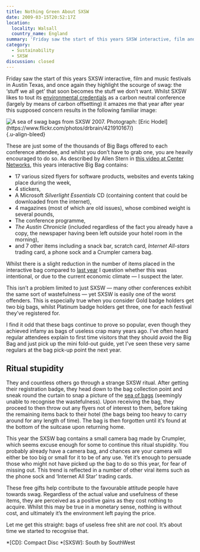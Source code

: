 ```yaml
---
title: Nothing Green About SXSW
date: 2009-03-15T20:52:17Z
location:
  locality: Walsall
  country_name: England
summary: 'Friday saw the start of this years SXSW interactive, film and music festivals in Austin Texas, and once again they highlight the scourge of swag: the ‘stuff we all get’ that soon becomes the stuff we don’t want.'
category:
  - Sustainability
  - SXSW
discussion: closed
---
```

Friday saw the start of this years SXSW interactive, film and music festivals in Austin Texas, and once again they highlight the scourge of swag: the ‘stuff we all get’ that soon becomes the stuff we don’t want. Whilst SXSW likes to tout its [environmental credentials][1] as a carbon neutral conference (largely by means of carbon offsetting) it amazes me that year after year this supposed concern results in the following familiar image:

![](image.jpg 'A sea of swag bags from SXSW 2007. Photograph: [Eric Hodel](https://www.flickr.com/photos/drbrain/421910167/)')
{.u-align-bleed}

These are just some of the thousands of Big Bags offered to each conference attendee, and whilst you don’t have to grab one, you are heavily encouraged to do so. As described by Allen Stern in [this video at Center Networks][2], this years interactive Big Bag contains:

* 17 various sized flyers for software products, websites and events taking place during the week,
* 4 stickers,
* A Microsoft <cite>Silverlight Essentials</cite> CD (containing content that could be downloaded from the internet),
* 4 magazines (most of which are old issues), whose combined weight is several pounds,
* The conference programme,
* <cite>The Austin Chronicle</cite> (included regardless of the fact you already have a copy, the newspaper having been left outside your hotel room in the morning),
* and 7 other items including a snack bar, scratch card, <cite>Internet All-stars</cite> trading card, a phone sock and a Crumpler camera bag.

Whilst there is a slight reduction in the number of items placed in the interactive bag compared to [last year][3] I question whether this was intentional, or due to the current economic climate — I suspect the later.

This isn’t a problem limited to just SXSW — many other conferences exhibit the same sort of wastefulness — yet SXSW is easily one of the worst offenders. This is especially true when you consider Gold badge holders get two big bags, whilst Platinum badge holders get three, one for each festival they’ve registered for.

I find it odd that these bags continue to prove so popular, even though they achieved infamy as bags of useless crap many years ago. I’ve often heard regular attendees explain to first time visitors that they should avoid the Big Bag and just pick up the mini fold-out guide, yet I’ve seen these very same regulars at the bag pick-up point the next year.

## Ritual stupidity

They and countless others go through a strange SXSW ritual. After getting their registration badge, they head down to the bag collection point and sneak round the curtain to snap a picture of the [sea of bags][4] (seemingly unable to recognise the wastefulness). Upon receiving the bag, they proceed to then throw out any flyers not of interest to them, before taking the remaining items back to their hotel (the bags being too heavy to carry around for any length of time). The bag is then forgotten until it’s found at the bottom of the suitcase upon returning home.

This year the SXSW bag contains a small camera bag made by Crumpler, which seems excuse enough for some to continue this ritual stupidity. You probably already have a camera bag, and chances are your camera will either be too big or small for it to be of any use. Yet it’s enough to persuade those who might not have picked up the bag to do so this year, for fear of missing out. This trend is reflected in a number of other viral items such as the phone sock and ‘Internet All Star’ trading cards.

These free gifts help contribute to the favourable attitude people have towards swag. Regardless of the actual value and usefulness of these items, they are perceived as a positive gains as they cost nothing to acquire. Whilst this may be true in a monetary sense, nothing is without cost, and ultimately it’s the environment left paying the price.

Let me get this straight: bags of useless free shit are *not* cool. It’s about time we started to recognise that.

[1]: http://sxsw.com/sustainability
[2]: http://www.centernetworks.com/sxsw-2009-schwag-bag
[3]: http://www.centernetworks.com/sxsw-2008-bag
[4]: https://www.flickr.com/search/?q=sxsw+bags&m=tags&s=int&ct=3&mt=photos

*[CD]: Compact Disc
*[SXSW]: South by SouthWest
